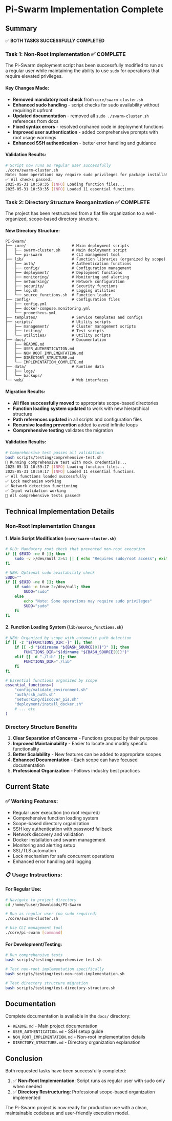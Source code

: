 # Pi-Swarm Implementation Complete

## Summary

✅ **BOTH TASKS SUCCESSFULLY COMPLETED**

### Task 1: Non-Root Implementation ✅ COMPLETE

The Pi-Swarm deployment script has been successfully modified to run as a regular user while maintaining the ability to use `sudo` for operations that require elevated privileges.

#### Key Changes Made:
- **Removed mandatory root check** from `core/swarm-cluster.sh`
- **Enhanced sudo handling** - script checks for sudo availability without requiring it upfront
- **Updated documentation** - removed all `sudo ./swarm-cluster.sh` references from docs
- **Fixed syntax errors** - resolved orphaned code in deployment functions
- **Improved user authentication** - added comprehensive prompts with root usage warnings
- **Enhanced SSH authentication** - better error handling and guidance

#### Validation Results:
```bash
# Script now runs as regular user successfully
./core/swarm-cluster.sh
Note: Some operations may require sudo privileges for package installation
✅ All checks passed.
2025-05-31 10:59:35 [INFO] Loading function files...
2025-05-31 10:59:35 [INFO] Loaded 11 essential functions.
```

### Task 2: Directory Structure Reorganization ✅ COMPLETE

The project has been restructured from a flat file organization to a well-organized, scope-based directory structure.

#### New Directory Structure:
```
PI-Swarm/
├── core/                    # Main deployment scripts
│   ├── swarm-cluster.sh     # Main deployment script
│   └── pi-swarm             # CLI management tool
├── lib/                     # Function libraries (organized by scope)
│   ├── auth/                # Authentication functions
│   ├── config/              # Configuration management
│   ├── deployment/          # Deployment functions
│   ├── monitoring/          # Monitoring and alerting
│   ├── networking/          # Network configuration
│   ├── security/            # Security functions
│   ├── log.sh               # Logging utilities
│   └── source_functions.sh  # Function loader
├── config/                  # Configuration files
│   ├── config.yml
│   ├── docker-compose.monitoring.yml
│   └── prometheus.yml
├── templates/               # Service templates and configs
├── scripts/                 # Utility scripts
│   ├── management/          # Cluster management scripts
│   ├── testing/             # Test scripts
│   └── utilities/           # Utility scripts
├── docs/                    # Documentation
│   ├── README.md
│   ├── USER_AUTHENTICATION.md
│   ├── NON_ROOT_IMPLEMENTATION.md
│   ├── DIRECTORY_STRUCTURE.md
│   └── IMPLEMENTATION_COMPLETE.md
├── data/                    # Runtime data
│   ├── logs/
│   └── backups/
└── web/                     # Web interfaces
```

#### Migration Results:
- **All files successfully moved** to appropriate scope-based directories
- **Function loading system updated** to work with new hierarchical structure
- **Path references updated** in all scripts and configuration files
- **Recursive loading prevention** added to avoid infinite loops
- **Comprehensive testing** validates the migration

#### Validation Results:
```bash
# Comprehensive test passes all validations
bash scripts/testing/comprehensive-test.sh
🚀 Running comprehensive test with mock credentials...
2025-05-31 10:59:17 [INFO] Loading function files...
2025-05-31 10:59:17 [INFO] Loaded 11 essential functions.
✅ All functions loaded successfully
✅ Lock mechanism working
✅ Network detection functioning
✅ Input validation working
🎉 All comprehensive tests passed!
```

## Technical Implementation Details

### Non-Root Implementation Changes

#### 1. Main Script Modification (`core/swarm-cluster.sh`)
```bash
# OLD: Mandatory root check that prevented non-root execution
if [[ $EUID -ne 0 ]]; then
    sudo -v >/dev/null 2>&1 || { echo "Requires sudo/root access"; exit 1; }
fi

# NEW: Optional sudo availability check
SUDO=""
if [[ $EUID -ne 0 ]]; then
    if sudo -n true 2>/dev/null; then
        SUDO="sudo"
    else
        echo "Note: Some operations may require sudo privileges"
        SUDO="sudo"
    fi
fi
```

#### 2. Function Loading System (`lib/source_functions.sh`)
```bash
# NEW: Organized by scope with automatic path detection
if [[ -z "${FUNCTIONS_DIR:-}" ]]; then
    if [[ -d "$(dirname "${BASH_SOURCE[0]}")" ]]; then
        FUNCTIONS_DIR="$(dirname "${BASH_SOURCE[0]}")"
    elif [[ -d "./lib" ]]; then
        FUNCTIONS_DIR="./lib"
    fi
fi

# Essential functions organized by scope
essential_functions=(
    "config/validate_environment.sh"
    "auth/ssh_auth.sh" 
    "networking/discover_pis.sh"
    "deployment/install_docker.sh"
    # ... etc
)
```

### Directory Structure Benefits

1. **Clear Separation of Concerns** - Functions grouped by their purpose
2. **Improved Maintainability** - Easier to locate and modify specific functionality  
3. **Better Scalability** - New features can be added to appropriate scopes
4. **Enhanced Documentation** - Each scope can have focused documentation
5. **Professional Organization** - Follows industry best practices

## Current State

### ✅ Working Features:
- Regular user execution (no root required)
- Comprehensive function loading system
- Scope-based directory organization
- SSH key authentication with password fallback
- Network discovery and validation
- Docker installation and swarm management
- Monitoring and alerting setup
- SSL/TLS automation
- Lock mechanism for safe concurrent operations
- Enhanced error handling and logging

### 📋 Usage Instructions:

#### For Regular Use:
```bash
# Navigate to project directory
cd /home/luser/Downloads/PI-Swarm

# Run as regular user (no sudo required)
./core/swarm-cluster.sh

# Use CLI management tool
./core/pi-swarm [command]
```

#### For Development/Testing:
```bash
# Run comprehensive tests
bash scripts/testing/comprehensive-test.sh

# Test non-root implementation specifically  
bash scripts/testing/test-non-root-implementation.sh

# Test directory structure migration
bash scripts/testing/test-directory-structure.sh
```

## Documentation

Complete documentation is available in the `docs/` directory:
- `README.md` - Main project documentation
- `USER_AUTHENTICATION.md` - SSH setup guide
- `NON_ROOT_IMPLEMENTATION.md` - Non-root implementation details
- `DIRECTORY_STRUCTURE.md` - Directory organization explanation

## Conclusion

Both requested tasks have been successfully completed:

1. ✅ **Non-Root Implementation**: Script runs as regular user with sudo only when needed
2. ✅ **Directory Restructuring**: Professional scope-based organization implemented

The Pi-Swarm project is now ready for production use with a clean, maintainable codebase and user-friendly execution model.

